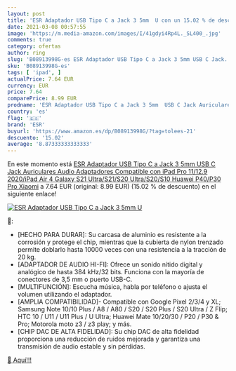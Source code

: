 ```yaml
---
layout: post
title: 'ESR Adaptador USB Tipo C a Jack 3 5mm  U con un 15.02 % de descuento'
date: 2021-03-08 00:57:55
image: 'https://m.media-amazon.com/images/I/41gdyi4Rp4L._SL400_.jpg'
comments: true
category: ofertas
author: ring
slug: 'B08913998G-es ESR Adaptador USB Tipo C a Jack 3 5mm USB C Jack...'
sku: 'B08913998G-es'
tags: [ 'ipad', ]
actualPrice: 7.64 EUR
currency: EUR
price: 7.64
comparePrice: 8.99 EUR
prodname: 'ESR Adaptador USB Tipo C a Jack 3 5mm  USB C Jack Auriculares Audio Adaptadores Compatible con iPad Pro 11/12.9 2020/iPad Air 4  Galaxy S21 Ultra/S21/S20 Ultra/S20/S10  Huawei P40/P30 Pro  Xiaomi'
country: 'es'
flag: '🇪🇸'
brand: 'ESR'
buyurl: 'https://www.amazon.es/dp/B08913998G/?tag=tolees-21'
descuento: '15.02'
average: '8.87333333333333'
---
```


En este momento está [ESR Adaptador USB Tipo C a Jack 3 5mm  USB C Jack Auriculares Audio Adaptadores Compatible con iPad Pro 11/12.9 2020/iPad Air 4  Galaxy S21 Ultra/S21/S20 Ultra/S20/S10  Huawei P40/P30 Pro  Xiaomi](https://www.amazon.es/dp/B08913998G/?tag=tolees-21) a 7.64 EUR (original: 8.99 EUR) (15.02 %  de descuento) en el siguiente enlace!

[![ESR Adaptador USB Tipo C a Jack 3 5mm  U](https://m.media-amazon.com/images/I/41gdyi4Rp4L._SL400_.jpg)](https://www.amazon.es/dp/B08913998G/?tag=tolees-21)

🔎:

- [HECHO PARA DURAR]: Su carcasa de aluminio es resistente a la corrosión y protege el chip, mientras que la cubierta de nylon trenzado permite doblarlo hasta 10000 veces con una resistencia a la tracción de 20 kg.
- [ADAPTADOR DE AUDIO HI-FI]: Ofrece un sonido nítido digital y analógico de hasta 384 kHz/32 bits. Funciona con la mayoría de conectores de 3,5 mm o puerto USB-C.
- [MULTIFUNCIÓN]: Escucha música, habla por teléfono o ajusta el volumen utilizando el adaptador.
- [AMPLIA COMPATIBILIDAD]- Compatible con Google Pixel 2/3/4 y XL; Samsung Note 10/10 Plus / A8 / A80 / S20 / S20 Plus / S20 Ultra / Z Flip; HTC 10 / U11 / U11 Plus / U Ultra; Huawei Mate 10/20/30 / P20 / P30 & Pro; Motorola moto z3 / z3 play; y más.
- [CHIP DAC DE ALTA FIDELIDAD]: Su chip DAC de alta fidelidad proporciona una reducción de ruidos mejorada y garantiza una transmisión de audio estable y sin pérdidas.

[🛒 Aquí!!!](https://www.amazon.es/dp/B08913998G/?tag=tolees-21)
